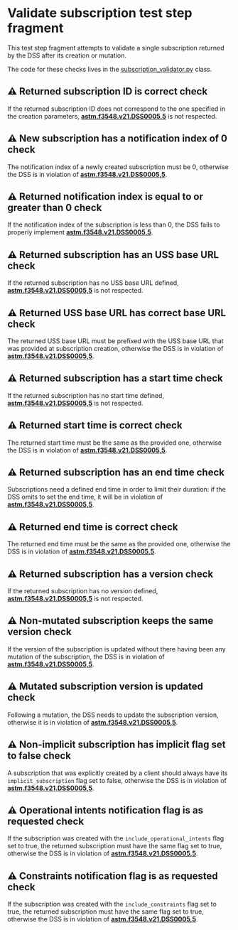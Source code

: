 # Validate subscription test step fragment

This test step fragment attempts to validate a single subscription returned by the DSS after its creation or mutation.

The code for these checks lives in the [subscription_validator.py](../validators/subscription_validator.py) class.

## ⚠️ Returned subscription ID is correct check

If the returned subscription ID does not correspond to the one specified in the creation parameters,
**[astm.f3548.v21.DSS0005,5](../../../../../requirements/astm/f3548/v21.md)** is not respected.

## ⚠️ New subscription has a notification index of 0 check

The notification index of a newly created subscription must be 0, otherwise the DSS is in violation of **[astm.f3548.v21.DSS0005,5](../../../../../requirements/astm/f3548/v21.md)**.

## ⚠️ Returned notification index is equal to or greater than 0 check

If the notification index of the subscription is less than 0, the DSS fails to properly implement **[astm.f3548.v21.DSS0005,5](../../../../../requirements/astm/f3548/v21.md)**.

## ⚠️ Returned subscription has an USS base URL check

If the returned subscription has no USS base URL defined, **[astm.f3548.v21.DSS0005,5](../../../../../requirements/astm/f3548/v21.md)** is not respected.

## ⚠️ Returned USS base URL has correct base URL check

The returned USS base URL must be prefixed with the USS base URL that was provided at subscription creation, otherwise the DSS is in violation of **[astm.f3548.v21.DSS0005,5](../../../../../requirements/astm/f3548/v21.md)**.

## ⚠️ Returned subscription has a start time check

If the returned subscription has no start time defined, **[astm.f3548.v21.DSS0005,5](../../../../../requirements/astm/f3548/v21.md)** is not respected.

## ⚠️ Returned start time is correct check

The returned start time must be the same as the provided one, otherwise the DSS is in violation of **[astm.f3548.v21.DSS0005,5](../../../../../requirements/astm/f3548/v21.md)**.

## ⚠️ Returned subscription has an end time check

Subscriptions need a defined end time in order to limit their duration: if the DSS omits to set the end time, it will be in violation of **[astm.f3548.v21.DSS0005,5](../../../../../requirements/astm/f3548/v21.md)**.

## ⚠️ Returned end time is correct check

The returned end time must be the same as the provided one, otherwise the DSS is in violation of **[astm.f3548.v21.DSS0005,5](../../../../../requirements/astm/f3548/v21.md)**.

## ⚠️ Returned subscription has a version check

If the returned subscription has no version defined, **[astm.f3548.v21.DSS0005,5](../../../../../requirements/astm/f3548/v21.md)** is not respected.

## ⚠️ Non-mutated subscription keeps the same version check

If the version of the subscription is updated without there having been any mutation of the subscription, the DSS is in violation of **[astm.f3548.v21.DSS0005,5](../../../../../requirements/astm/f3548/v21.md)**.

## ⚠️ Mutated subscription version is updated check

Following a mutation, the DSS needs to update the subscription version, otherwise it is in violation of **[astm.f3548.v21.DSS0005,5](../../../../../requirements/astm/f3548/v21.md)**.

## ⚠️ Non-implicit subscription has implicit flag set to false check

A subscription that was explicitly created by a client should always have its `implicit_subscription` flag set to false,
otherwise the DSS is in violation of **[astm.f3548.v21.DSS0005,5](../../../../../requirements/astm/f3548/v21.md)**.

## ⚠️ Operational intents notification flag is as requested check

If the subscription was created with the `include_operational_intents` flag set to true, the returned subscription must have the same flag set to true, otherwise the DSS is in violation of **[astm.f3548.v21.DSS0005,5](../../../../../requirements/astm/f3548/v21.md)**.

## ⚠️ Constraints notification flag is as requested check

If the subscription was created with the `include_constraints` flag set to true, the returned subscription must have the same flag set to true, otherwise the DSS is in violation of **[astm.f3548.v21.DSS0005,5](../../../../../requirements/astm/f3548/v21.md)**.
